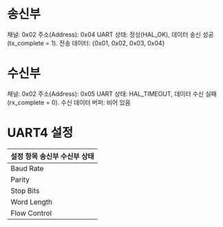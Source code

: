 # 송신부  
채널: 0x02
주소(Address): 0x04
UART 상태: 정상(HAL_OK), 데이터 송신 성공(tx_complete = 1).
전송 데이터: {0x01, 0x02, 0x03, 0x04}

# 수신부 
채널: 0x02
주소(Address): 0x05
UART 상태: HAL_TIMEOUT, 데이터 수신 실패(rx_complete = 0).
수신 데이터 버퍼: 비어 있음

# UART4 설정
|설정 항목  송신부  수신부  상태|
|-------------------------------|
|Baud Rate |	9600	|9600	| 일치 |
|Parity    |	None  |	None|	일치 |
|Stop Bits |	1	    |  1  |	일치 |
|Word Length|	8 bits|	8 bits|	일치|
|Flow Control|	None|None	| 일치|
